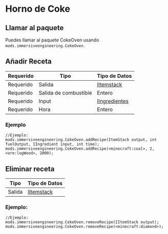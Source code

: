 # Horno de Coke

## Llamar al paquete

Puedes llamar al paquete CokeOven usando `mods.immersiveengineering.CokeOven`.

## Añadir Receta

| Requerido | Tipo                  | Tipo de Datos                                         |
| --------- | --------------------- | ----------------------------------------------------- |
| Requerido | Salida                | [IItemstack](/Vanilla/Items/IItemStack/)              |
| Requerido | Salida de combustible | Entero                                                |
| Requerido | Input                 | [IIngredientes](/Vanilla/Variable_Types/IIngredient/) |
| Requerido | Hora                  | Entero                                                |

### Ejemplo

```zenscript
//Ejemplo:
mods.immersiveengineering.CokeOven.addRecipe(ItemStack output, int fuelOutput, IIngredient input, int time);
mods.immersiveengineering.CokeOven.addRecipe(<minecraft:coal>, 2, <ore:logWood>, 2000);
```

## Eliminar receta

| Tipo   | Tipo de Datos                            |
| ------ | ---------------------------------------- |
| Salida | [IItemstack](/Vanilla/Items/IItemStack/) |

### Ejemplo:

```zenscript
//Ejemplo:
mods.immersiveengineering.CokeOven.removeRecipe(IItemStack output);
mods.immersiveengineering.CokeOven.removeRecipe(<minecraft:diamond>);
```
